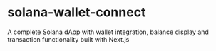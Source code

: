 # solana-wallet-connect
A complete Solana dApp with wallet integration, balance display and transaction functionality built with Next.js
